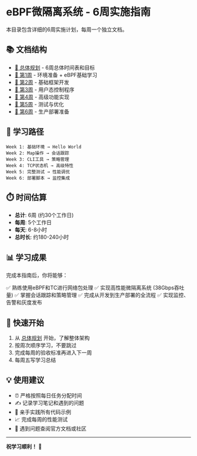# eBPF微隔离系统 - 6周实施指南

本目录包含详细的6周实施计划，每周一个独立文档。

## 📚 文档结构

- [📖 总体规划](./00-overview.md) - 6周总体时间表和目标
- [📘 第1周](./week1-environment-and-basics.md) - 环境准备 + eBPF基础学习
- [📗 第2周](./week2-basic-framework.md) - 基础框架开发
- [📙 第3周](./week3-userspace-control.md) - 用户态控制程序
- [📕 第4周](./week4-advanced-features.md) - 高级功能实现
- [📔 第5周](./week5-testing-optimization.md) - 测试与优化
- [📓 第6周](./week6-production-deployment.md) - 生产部署准备

## 🎯 学习路径

```
Week 1: 基础环境 → Hello World
Week 2: Map操作 → 会话跟踪
Week 3: CLI工具 → 策略管理
Week 4: TCP状态机 → 高级特性
Week 5: 完整测试 → 性能调优
Week 6: 部署脚本 → 监控集成
```

## ⏱️ 时间估算

- **总计**: 6周 (约30个工作日)
- **每周**: 5个工作日
- **每天**: 6-8小时
- **总时长**: 约180-240小时

## 📊 学习成果

完成本指南后，你将能够：

✅ 熟练使用eBPF和TC进行网络包处理
✅ 实现高性能微隔离系统 (38Gbps吞吐量)
✅ 掌握会话跟踪和策略管理
✅ 完成从开发到生产部署的全流程
✅ 实现监控、告警和灰度发布

## 🚀 快速开始

1. 从 [总体规划](./00-overview.md) 开始，了解整体架构
2. 按周次顺序学习，不要跳过
3. 完成每周的验收标准再进入下一周
4. 每周五写学习总结

## 💡 使用建议

- ⏰ 严格按照每日任务分配时间
- ✍️ 记录学习笔记和遇到的问题
- 🧪 亲手实践所有代码示例
- 📈 完成每周的性能测试
- 🤝 遇到问题查阅官方文档或社区

---

**祝学习顺利！** 🎉
